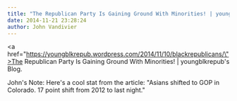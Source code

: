 ```yaml
---
title: "The Republican Party Is Gaining Ground With Minorities! | youngblkrepub\'s Blog"
date: 2014-11-21 23:28:24
author: John Vandivier
---
```




<a href=\"https://youngblkrepub.wordpress.com/2014/11/10/blackrepublicans/\">The Republican Party Is Gaining Ground With Minorities! | youngblkrepub's Blog</a>.

John's Note: Here's a cool stat from the article: \"Asians shifted to GOP in Colorado. 17 point shift from 2012 to last night.\"